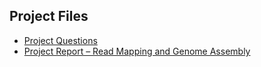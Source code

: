 ## Project Files

- [Project Questions](https://github.com/mariyagolchin/Read-mapping-and-genome-assembly/blob/main/Project_questions.pdf)
- [Project Report – Read Mapping and Genome Assembly](https://github.com/mariyagolchin/Read-mapping-and-genome-assembly/blob/main/Report_Read-mapping-and-genome-assembly.pdf)  
